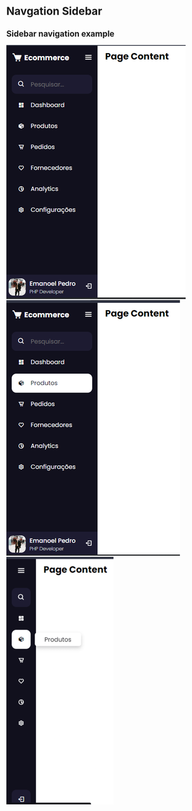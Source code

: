 # Navgation Sidebar

## Sidebar navigation example

![Screenshot](screenshot-01.png)
![Screenshot](screenshot-02.png)
![Screenshot](screenshot-03.png)